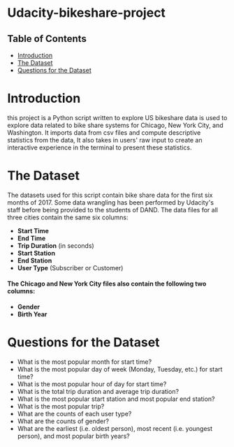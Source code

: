 # Udacity-bikeshare-project

## Table of Contents
<ul>
<li><a href="#intro">Introduction</a></li>
<li><a href="#The Dataset">The Dataset</a></li>
<li><a href="#Questions for the Dataset">Questions for the Dataset</a></li>
</ul>

<a id='intro'></a>
# Introduction
this project is a Python script written to explore US bikeshare data is used to explore data related to bike share systems for Chicago, New York City, and Washington.
It imports data from csv files and compute descriptive statistics from the data, It also takes in users' raw input to create an interactive experience in the terminal to present these statistics.

<a id='The Dataset'></a>
# The Dataset
The datasets used for this script contain bike share data for the first six months of 2017. Some data wrangling has been performed by Udacity's staff before being provided to the students of DAND.
The data files for all three cities contain the same six columns:
- <b>Start Time</b> 
- <b>End Time</b>
- <b>Trip Duration</b> (in seconds)
- <b>Start Station</b>
- <b>End Station</b>
- <b>User Type</b> (Subscriber or Customer)
#### The Chicago and New York City files also contain the following two columns:
- <b>Gender</b>
- <b>Birth Year</b>

<a id='Questions for the Dataset'></a>
# Questions for the Dataset
- What is the most popular month for start time?
- What is the most popular day of week (Monday, Tuesday, etc.) for start time?
- What is the most popular hour of day for start time?
- What is the total trip duration and average trip duration?
- What is the most popular start station and most popular end station?
- What is the most popular trip?
- What are the counts of each user type?
- What are the counts of gender?
- What are the earliest (i.e. oldest person), most recent (i.e. youngest person), and most popular birth years?
